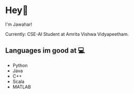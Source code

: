 # Hey👋

I'm Jawahar!

Currently: CSE-AI Student at Amrita Vishwa Vidyapeetham.

## Languages im good at 💻 
* Python 
* Java
* C++
* Scala
* MATLAB
